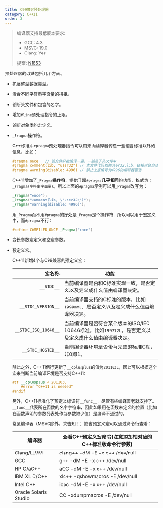 ```yaml
---
title: C99兼容预处理器
category: C++11
order: 2
---
```


> 编译器支持最低版本要求:
> * GCC: 4.3
> * MSVC: 19.0
> * Clang: Yes
>
> 提案: [N1653](http://www.open-std.org/jtc1/sc22/wg21/docs/papers/2004/n1653.htm)

预处理器的改进包括几个方面。

* 扩展整型数据类型。

* 混合不同字符串字面量的拼接。

* 诊断头文件和包含的名字。

* 增加`#line`预处理指令的上限。

* 诊断对象类的宏定义。

* `_Pragma`操作符。

  C++标准中`#pragma`预处理器指令可以用来向编译器传递一些语言标准以外的信息，比如：

  ```c++
  #pragma once   // 该文件只被编译一遍，一般用于头文件中
  #pragma comment(lib, "user32") // 本文件代码依赖user32.lib，链接时会自动寻找并链接
  #pragma warning(disable: 4996) // 禁止上报编号为4996的编译器警告
  ```

  C++11增加了`_Pragma`**操作符**，提供了跟`#pragma`**几乎相同**的功能，格式为：`_Pragma(字符串字面量)`。所以上面的`#pragma`示例可以用`_Pragma`改写为：

  ```c++
  _Pragma("once");
  _Pragma("comment(lib, \"user32\")");
  _Pragma("warning(disable: 4996)");
  ```

  用`_Pragma`而不用`#pragma`的好处是`_Pragma`是个操作符，所以可以用于宏定义中，而`#pragma`不行：

  ```c++
  #define COMPILED_ONCE _Pragma("once")
  ```

* 变长参数宏定义和空宏参数。

* 预定义宏。

  C++11新增4个与C99兼容的预定义宏：

  |                  宏名称 | 功能                                       |
  | -------------------: | ---------------------------------------- |
  |           `__STDC__` | 当前编译器是否和C标准实现一致，是否定义以及定义成什么值由编译器决定。      |
  |   `__STDC_VERSION__` | 当前编译器支持的C标准的版本，比如`1999mmL`，是否定义以及定义成什么值由编译器决定。 |
  | `__STDC_ISO_10646__` | 当前编译器是否符合某个版本的ISO/IEC 10646标准，比如`199712L`，是否定义以及定义成什么值由编译器决定。 |
  |    `__STDC_HOSTED__` | 当前编译器环境是否带有完整的标准C库，非0即1。                 |

  除此之外，C++11例行更新了`__cplusplus`的值为`201103L`，因此可以根据这个宏来判断当前编译环境是否支持C++11:

  ```c++
  #if __cplusplus < 201103L
      #error "C++11 is needed"
  #endif
  ```

  另外，C++11标准化了预定义标识符`__func__`，尽管有些编译器老就支持了。`__func__`代表所在函数的名字字符串，因此如果用在函数未定义的位置（比如在函数声明的参数列表处作为参数缺少值）是编译不通过的。

  常见编译器（MSVC除外，求告知！）缺省预定义宏可以通过命令行查看：

  | 编译器                   | 查看C++预定义宏命令(注意添加相对应的C++标准版命令行参数)  |
  | --------------------- | --------------------------------- |
  | Clang/LLVM            | clang++ -dM -E -x c++ /dev/null   |
  | GCC                   | g++     -dM -E -x c++ /dev/null   |
  | HP C/aC++             | aCC     -dM -E -x c++ /dev/null   |
  | IBM XL C/C++          | xlc++   -qshowmacros -E /dev/null |
  | Intel C++             | icpc    -dM -E -x c++ /dev/null   |
  | Oracle Solaris Studio | CC      -xdumpmacros -E /dev/null |

  ​